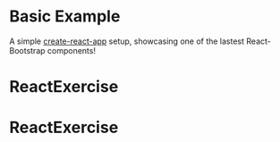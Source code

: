 # Basic Example

A simple [create-react-app](CRA-README.md) setup, showcasing one of the lastest React-Bootstrap components!
# ReactExercise
# ReactExercise
